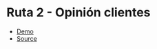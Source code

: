 # Ruta 2 - Opinión clientes

- [Demo](https://herdez-react-opinion-clientes.netlify.app/)
- [Source](https://github.com/mherdez/react-opinion-clientes)

<img :src="$withBase('/img/opiniones.png')" />
